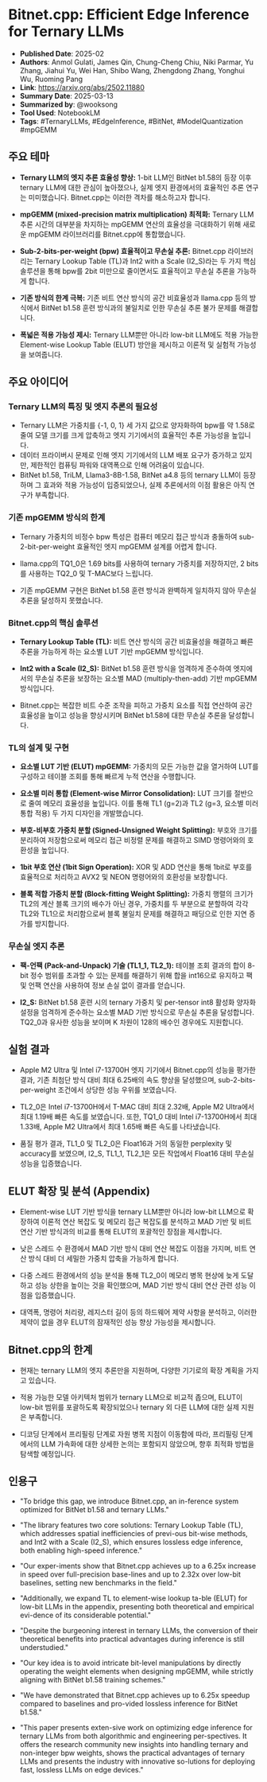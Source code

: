 # Bitnet.cpp: Efficient Edge Inference for Ternary LLMs

- **Published Date**: 2025-02
- **Authors**: Anmol Gulati, James Qin, Chung-Cheng Chiu, Niki Parmar, Yu Zhang, Jiahui Yu, Wei Han, Shibo Wang, Zhengdong Zhang, Yonghui Wu, Ruoming Pang
- **Link**: https://arxiv.org/abs/2502.11880
- **Summary Date**: 2025-03-13
- **Summarized by**: @wooksong
- **Tool Used**: NotebookLM
- **Tags**: #TernaryLLMs, #EdgeInference, #BitNet, #ModelQuantization #mpGEMM

## 주요 테마

- **Ternary LLM의 엣지 추론 효율성 향상:** 1-bit LLM인 BitNet b1.58의 등장 이후 ternary LLM에 대한 관심이 높아졌으나, 실제 엣지 환경에서의 효율적인 추론 연구는 미미했습니다. Bitnet.cpp는 이러한 격차를 해소하고자 합니다.

- **mpGEMM (mixed-precision matrix multiplication) 최적화:** Ternary LLM 추론 시간의 대부분을 차지하는 mpGEMM 연산의 효율성을 극대화하기 위해 새로운 mpGEMM 라이브러리를 Bitnet.cpp에 통합했습니다.

- **Sub-2-bits-per-weight (bpw) 효율적이고 무손실 추론:** Bitnet.cpp 라이브러리는 Ternary Lookup Table (TL)과 Int2 with a Scale (I2_S)라는 두 가지 핵심 솔루션을 통해 bpw를 2bit 미만으로 줄이면서도 효율적이고 무손실 추론을 가능하게 합니다.

- **기존 방식의 한계 극복:** 기존 비트 연산 방식의 공간 비효율성과 llama.cpp 등의 방식에서 BitNet b1.58 훈련 방식과의 불일치로 인한 무손실 추론 불가 문제를 해결합니다.

- **폭넓은 적용 가능성 제시:** Ternary LLM뿐만 아니라 low-bit LLM에도 적용 가능한 Element-wise Lookup Table (ELUT) 방안을 제시하고 이론적 및 실험적 가능성을 보여줍니다.

## 주요 아이디어

### Ternary LLM의 특징 및 엣지 추론의 필요성

- Ternary LLM은 가중치를 {-1, 0, 1} 세 가지 값으로 양자화하여 bpw를 약 1.58로 줄여 모델 크기를 크게 압축하고 엣지 기기에서의 효율적인 추론 가능성을 높입니다.
- 데이터 프라이버시 문제로 인해 엣지 기기에서의 LLM 배포 요구가 증가하고 있지만, 제한적인 컴퓨팅 파워와 대역폭으로 인해 어려움이 있습니다.
- BitNet b1.58, TriLM, Llama3-8B-1.58, BitNet a4.8 등의 ternary LLM이 등장하며 그 효과와 적용 가능성이 입증되었으나, 실제 추론에서의 이점 활용은 아직 연구가 부족합니다.

### 기존 mpGEMM 방식의 한계

- Ternary 가중치의 비정수 bpw 특성은 컴퓨터 메모리 접근 방식과 충돌하여 sub-2-bit-per-weight 효율적인 엣지 mpGEMM 설계를 어렵게 합니다.

- llama.cpp의 TQ1_0은 1.69 bits를 사용하여 ternary 가중치를 저장하지만, 2 bits를 사용하는 TQ2_0 및 T-MAC보다 느립니다.

- 기존 mpGEMM 구현은 BitNet b1.58 훈련 방식과 완벽하게 일치하지 않아 무손실 추론을 달성하지 못했습니다.

### Bitnet.cpp의 핵심 솔루션

- **Ternary Lookup Table (TL):** 비트 연산 방식의 공간 비효율성을 해결하고 빠른 추론을 가능하게 하는 요소별 LUT 기반 mpGEMM 방식입니다.

- **Int2 with a Scale (I2_S):** BitNet b1.58 훈련 방식을 엄격하게 준수하여 엣지에서의 무손실 추론을 보장하는 요소별 MAD (multiply-then-add) 기반 mpGEMM 방식입니다.

- Bitnet.cpp는 복잡한 비트 수준 조작을 피하고 가중치 요소를 직접 연산하여 공간 효율성을 높이고 성능을 향상시키며 BitNet b1.58에 대한 무손실 추론을 달성합니다.

### TL의 설계 및 구현

- **요소별 LUT 기반 (ELUT) mpGEMM:** 가중치의 모든 가능한 값을 열거하여 LUT를 구성하고 테이블 조회를 통해 빠르게 누적 연산을 수행합니다.

- **요소별 미러 통합 (Element-wise Mirror Consolidation):** LUT 크기를 절반으로 줄여 메모리 효율성을 높입니다. 이를 통해 TL1 (g=2)과 TL2 (g=3, 요소별 미러 통합 적용) 두 가지 디자인을 개발했습니다.

- **부호-비부호 가중치 분할 (Signed-Unsigned Weight Splitting):** 부호와 크기를 분리하여 저장함으로써 메모리 접근 비정렬 문제를 해결하고 SIMD 명령어와의 호환성을 높입니다.

- **1bit 부호 연산 (1bit Sign Operation):** XOR 및 ADD 연산을 통해 1bit로 부호를 효율적으로 처리하고 AVX2 및 NEON 명령어와의 호환성을 보장합니다.

- **블록 적합 가중치 분할 (Block-fitting Weight Splitting):** 가중치 행렬의 크기가 TL2의 계산 블록 크기의 배수가 아닌 경우, 가중치를 두 부분으로 분할하여 각각 TL2와 TL1으로 처리함으로써 블록 불일치 문제를 해결하고 패딩으로 인한 지연 증가를 방지합니다.

### 무손실 엣지 추론

- **팩-언팩 (Pack-and-Unpack) 기술 (TL1_1, TL2_1):** 테이블 조회 결과의 합이 8-bit 정수 범위를 초과할 수 있는 문제를 해결하기 위해 합을 int16으로 유지하고 팩 및 언팩 연산을 사용하여 정보 손실 없이 결과를 얻습니다.

- **I2_S:** BitNet b1.58 훈련 시의 ternary 가중치 및 per-tensor int8 활성화 양자화 설정을 엄격하게 준수하는 요소별 MAD 기반 방식으로 무손실 추론을 달성합니다. TQ2_0과 유사한 성능을 보이며 K 차원이 128의 배수인 경우에도 지원합니다.

## 실험 결과

- Apple M2 Ultra 및 Intel i7-13700H 엣지 기기에서 Bitnet.cpp의 성능을 평가한 결과, 기존 최첨단 방식 대비 최대 6.25배의 속도 향상을 달성했으며, sub-2-bits-per-weight 조건에서 상당한 성능 우위를 보였습니다.

- TL2_0은 Intel i7-13700H에서 T-MAC 대비 최대 2.32배, Apple M2 Ultra에서 최대 1.19배 빠른 속도를 보였습니다. 또한, TQ1_0 대비 Intel i7-13700H에서 최대 1.33배, Apple M2 Ultra에서 최대 1.65배 빠른 속도를 나타냈습니다.

- 품질 평가 결과, TL1_0 및 TL2_0은 Float16과 거의 동일한 perplexity 및 accuracy를 보였으며, I2_S, TL1_1, TL2_1은 모든 작업에서 Float16 대비 무손실 성능을 입증했습니다.

## ELUT 확장 및 분석 (Appendix)

- Element-wise LUT 기반 방식을 ternary LLM뿐만 아니라 low-bit LLM으로 확장하여 이론적 연산 복잡도 및 메모리 접근 복잡도를 분석하고 MAD 기반 및 비트 연산 기반 방식과의 비교를 통해 ELUT의 포괄적인 장점을 제시합니다.

- 낮은 스레드 수 환경에서 MAD 기반 방식 대비 연산 복잡도 이점을 가지며, 비트 연산 방식 대비 더 세밀한 가중치 압축을 가능하게 합니다.

- 다중 스레드 환경에서의 성능 분석을 통해 TL2_0이 메모리 병목 현상에 늦게 도달하고 성능 상한을 높이는 것을 확인했으며, MAD 기반 방식 대비 연산 관련 성능 이점을 입증했습니다.

- 대역폭, 명령어 처리량, 레지스터 길이 등의 하드웨어 제약 사항을 분석하고, 이러한 제약이 없을 경우 ELUT의 잠재적인 성능 향상 가능성을 제시합니다.

## Bitnet.cpp의 한계

- 현재는 ternary LLM의 엣지 추론만을 지원하며, 다양한 기기로의 확장 계획을 가지고 있습니다.

- 적용 가능한 모델 아키텍처 범위가 ternary LLM으로 비교적 좁으며, ELUT이 low-bit 범위를 포괄하도록 확장되었으나 ternary 외 다른 LLM에 대한 실제 지원은 부족합니다.

- 디코딩 단계에서 프리필링 단계로 자원 병목 지점이 이동함에 따라, 프리필링 단계에서의 LLM 가속화에 대한 상세한 논의는 포함되지 않았으며, 향후 최적화 방법을 탐색할 예정입니다.

## 인용구

- "To bridge this gap, we introduce Bitnet.cpp, an in-ference system optimized for BitNet b1.58 and ternary LLMs."

- "The library features two core solutions: Ternary Lookup Table (TL), which addresses spatial inefficiencies of previ-ous bit-wise methods, and Int2 with a Scale (I2_S), which ensures lossless edge inference, both enabling high-speed inference."

- "Our exper-iments show that Bitnet.cpp achieves up to a 6.25x increase in speed over full-precision base-lines and up to 2.32x over low-bit baselines, setting new benchmarks in the field."

- "Additionally, we expand TL to element-wise lookup ta-ble (ELUT) for low-bit LLMs in the appendix, presenting both theoretical and empirical evi-dence of its considerable potential."

- "Despite the burgeoning interest in ternary LLMs, the conversion of their theoretical benefits into practical advantages during inference is still understudied."

- "Our key idea is to avoid intricate bit-level manipulations by directly operating the weight elements when designing mpGEMM, while strictly aligning with BitNet b1.58 training schemes."

- "We have demonstrated that Bitnet.cpp achieves up to 6.25x speedup compared to baselines and pro-vided lossless inference for BitNet b1.58."

- "This paper presents exten-sive work on optimizing edge inference for ternary LLMs from both algorithmic and engineering per-spectives. It offers the research community new insights into handling ternary and non-integer bpw weights, shows the practical advantages of ternary LLMs and presents the industry with innovative so-lutions for deploying fast, lossless LLMs on edge devices."
